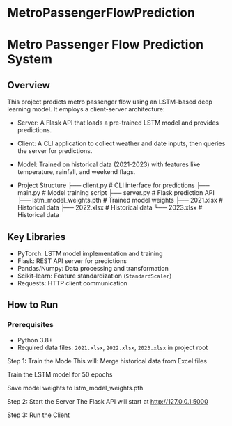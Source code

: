 # MetroPassengerFlowPrediction

# Metro Passenger Flow Prediction System

## Overview
This project predicts metro passenger flow using an LSTM-based deep learning model. It employs a client-server architecture:
- Server: A Flask API that loads a pre-trained LSTM model and provides predictions.
- Client: A CLI application to collect weather and date inputs, then queries the server for predictions.
- Model: Trained on historical data (2021-2023) with features like temperature, rainfall, and weekend flags.

- Project Structure
├── client.py          # CLI interface for predictions
├── main.py            # Model training script
├── server.py          # Flask prediction API
├── lstm_model_weights.pth  # Trained model weights
├── 2021.xlsx         # Historical data
├── 2022.xlsx         # Historical data
└── 2023.xlsx         # Historical data

## Key Libraries
- PyTorch: LSTM model implementation and training
- Flask: REST API server for predictions
- Pandas/Numpy: Data processing and transformation
- Scikit-learn: Feature standardization (`StandardScaler`)
- Requests: HTTP client communication

## How to Run 

### Prerequisites
- Python 3.8+
- Required data files: `2021.xlsx`, `2022.xlsx`, `2023.xlsx` in project root

Step 1: Train the Mode
This will:
Merge historical data from Excel files

Train the LSTM model for 50 epochs

Save model weights to lstm_model_weights.pth

Step 2: Start the Server
The Flask API will start at http://127.0.0.1:5000

Step 3: Run the Client

